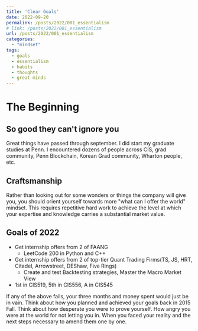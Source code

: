 ```yaml
---
title: 'Clear Goals'
date: 2022-09-20
permalink: /posts/2022/001_essentialism
# link: /posts/2022/001_essentialism
url: /posts/2022/001_essentialism
categories: 
  - "mindset"
tags:
  - goals
  - essentialism
  - habits
  - thoughts
  - great minds
---
```


The Beginning
======

So good they can't ignore you
------

Great things have passed through september. I did start my graduate studies at Penn. I encountered dozens of people across CIS, grad community, Penn Blockchain, Korean Grad community, Wharton people, etc. 

Craftsmanship
------
Rather than looking out for some wonders or things the company will give you, you should orient yourself towards more "what can I offer the world" mindset. This requires repetitive hard work to achieve the level at which your expertise and knowledge carries a substantial market value.


Goals of 2022
------
- Get internship offers from 2 of FAANG
  - LeetCode 200 in Python and C++
- Get internship offers from 2 of top-tier Quant Trading Firms(TS, JS, HRT, Citadel, Arrowstreet, DEShaw, Five Rings)
  - Create and test Backtesting strategies, Master the Macro Market View
- 1st in CIS519, 5th in CIS556, A in CIS545

If any of the above fails, your three months and money spent would just be in vain. Think about how you planned and achieved your goals back in 2015 Fall. Think about how desperate you were to prove yourself. How angry you were at the world for not letting you in. When you faced your reality and the next steps necessary to amend them one by one.

